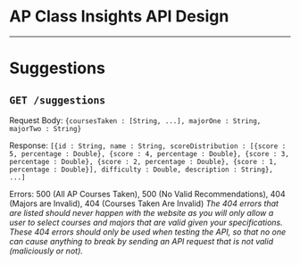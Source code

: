 # AP Class Insights API Design

---

# Suggestions

## `GET /suggestions`

Request Body: `{coursesTaken : [String, ...], majorOne : String, majorTwo : String}`

Response: `[{id : String, name : String, scoreDistribution : [{score : 5, percentage : Double}, {score : 4, percentage : Double}, {score : 3, percentage : Double}, {score : 2, percentage : Double}, {score : 1, percentage : Double}], difficulty : Double, description : String}, ...]`

Errors: 500 (All AP Courses Taken), 500 (No Valid Recommendations), 404 (Majors are Invalid), 404 (Courses Taken Are Invalid)
_The 404 errors that are listed should never happen with the website as you will only allow a user to select courses and majors that are valid given your specifications. These 404 errors should only be used when testing the API, so that no one can cause anything to break by sending an API request that is not valid (maliciously or not)._
